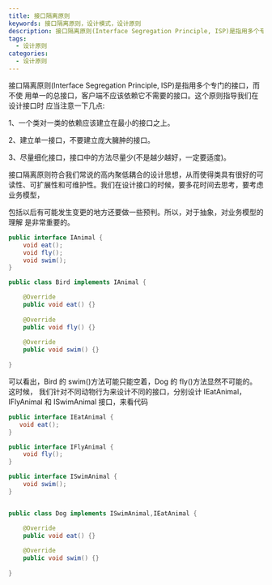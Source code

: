 ```yaml
---
title: 接口隔离原则
keywords: 接口隔离原则，设计模式，设计原则
description: 接口隔离原则(Interface Segregation Principle, ISP)是指用多个专门的接口，而不使 用单一的总接口，客户端不应该依赖它不需要的接口。
tags:
  - 设计原则
categories:
  - 设计原则
---
```




接口隔离原则(Interface Segregation Principle, ISP)是指用多个专门的接口，而不使 用单一的总接口，客户端不应该依赖它不需要的接口。这个原则指导我们在设计接口时 应当注意一下几点:

1、一个类对一类的依赖应该建立在最小的接口之上。

2、建立单一接口，不要建立庞大臃肿的接口。

3、尽量细化接口，接口中的方法尽量少(不是越少越好，一定要适度)。

接口隔离原则符合我们常说的高内聚低耦合的设计思想，从而使得类具有很好的可读性、可扩展性和可维护性。我们在设计接口的时候，要多花时间去思考，要考虑业务模型，

包括以后有可能发生变更的地方还要做一些预判。所以，对于抽象，对业务模型的理解 是非常重要的。

```java
public interface IAnimal { 
    void eat();
    void fly();
    void swim();
}
```
```java
public class Bird implements IAnimal { 

    @Override
    public void eat() {} 
    
    @Override
    public void fly() {} 
    
    @Override
    public void swim() {}
    
}

```

可以看出，Bird 的 swim()方法可能只能空着，Dog 的 fly()方法显然不可能的。这时候， 我们针对不同动物行为来设计不同的接口，分别设计 IEatAnimal，IFlyAnimal 和 ISwimAnimal 接口，来看代码

```java
public interface IEatAnimal { 
   void eat();
}

public interface IFlyAnimal {
    void fly();
}

public interface ISwimAnimal {
    void swim();
}


public class Dog implements ISwimAnimal,IEatAnimal { 

    @Override
    public void eat() {}
    
    @Override
    public void swim() {}
    
}


```